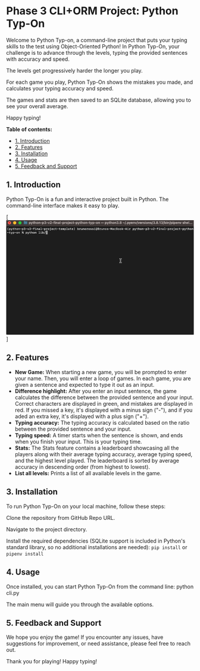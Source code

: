 
# Phase 3 CLI+ORM Project: Python Typ-On
Welcome to Python Typ-on, a command-line project that puts your typing skills to the test using Object-Oriented Python! In Python Typ-On, your challenge is to advance through the levels, typing the provided sentences with accuracy and speed.

The levels get progressively harder the longer you play.

For each game you play, Python Typ-On shows the mistakes you made, and calculates your typing accuracy and speed.

The games and stats are then saved to an SQLite database, allowing you to see your overall average.

Happy typing!

**Table of contents:**
- [1. Introduction](#introduction)
- [2. Features](#features)
- [3. Installation](#installation)
- [4. Usage](#usage)
- [5. Feedback and Support](#feedback)

<a id="introduction"></a>

## 1. Introduction
Python Typ-On is a fun and interactive project built in Python. The command-line interface makes it easy to play.

[![image](./Python%20TypeOn%20v2.gif)]

<a id="features"></a>

## 2. Features
- **New Game:** When starting a new game, you will be prompted to enter your name. Then, you will enter a loop of games. In each game, you are given a sentence and expected to type it out as an input.
- **Difference highlight:** After you enter an input sentence, the game calculates the difference between the provided sentence and your input. Correct characters are displayed in green, and mistakes are displayed in red. If you missed a key, it's displayed with a minus sign ("-"), and if you aded an extra key, it's displayed with a plus sign ("+").
- **Typing accuracy:** The typing accuracy is calculated based on the ratio between the provided sentence and your input.
- **Typing speed:** A timer starts when the sentence is shown, and ends when you finish your input. This is your typing time.
- **Stats:** The Stats feature contains a leaderboard showcasing all the players along with their average typing accuracy, average typing speed, and the highest level played. The leaderboard is sorted by average accuracy in descending order (from highest to lowest).
- **List all levels:** Prints a list of all available levels in the game.

<a id="installation"></a>

## 3. Installation
To run Python Typ-On on your local machine, follow these steps:

Clone the repository from GitHub Repo URL.

Navigate to the project directory.

Install the required dependencies (SQLite support is included in Python's standard library, so no additional installations are needed): `pip install` or `pipenv install`

<a id="usage"></a>

## 4. Usage
Once installed, you can start Python Typ-On from the command line: python cli.py

The main menu will guide you through the available options.

<a id="feedback"></a>

## 5. Feedback and Support
We hope you enjoy the game! If you encounter any issues, have suggestions for improvement, or need assistance, please feel free to reach out.

Thank you for playing! Happy typing!